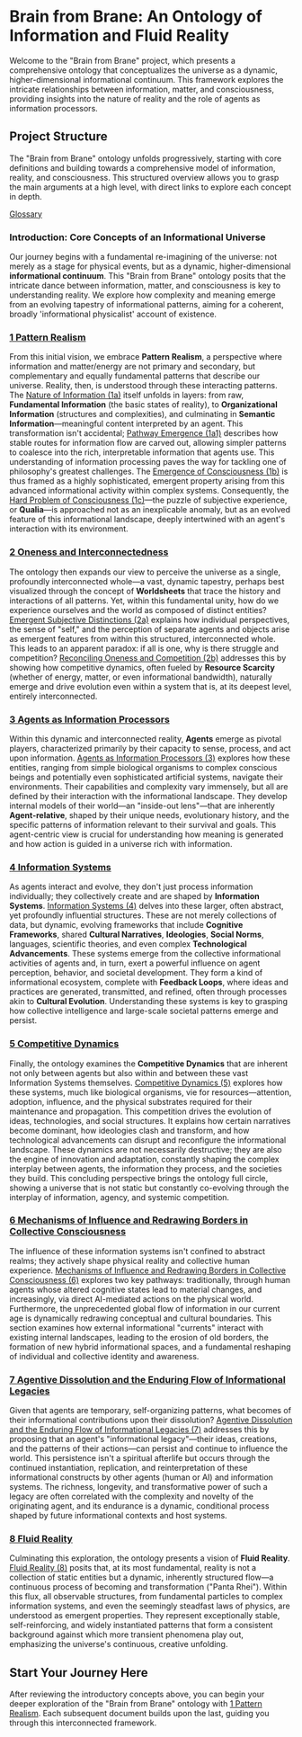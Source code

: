 # Brain from Brane: An Ontology of Information and Fluid Reality

Welcome to the "Brain from Brane" project, which presents a comprehensive ontology that conceptualizes the universe as a dynamic, higher-dimensional informational continuum. This framework explores the intricate relationships between information, matter, and consciousness, providing insights into the nature of reality and the role of agents as information processors.

## Project Structure

The "Brain from Brane" ontology unfolds progressively, starting with core definitions and building towards a comprehensive model of information, reality, and consciousness. This structured overview allows you to grasp the main arguments at a high level, with direct links to explore each concept in depth.

[Glossary](docs/glossary.md)

### Introduction: Core Concepts of an Informational Universe

Our journey begins with a fundamental re-imagining of the universe: not merely as a stage for physical events, but as a dynamic, higher-dimensional **informational continuum**. This "Brain from Brane" ontology posits that the intricate dance between information, matter, and consciousness is key to understanding reality. We explore how complexity and meaning emerge from an evolving tapestry of informational patterns, aiming for a coherent, broadly 'informational physicalist' account of existence.

### [1 Pattern Realism](docs/1-pattern-realism.md)

From this initial vision, we embrace **Pattern Realism**, a perspective where information and matter/energy are not primary and secondary, but complementary and equally fundamental patterns that describe our universe. Reality, then, is understood through these interacting patterns. The [Nature of Information (1a)](docs/1a-nature-of-information.md) itself unfolds in layers: from raw, **Fundamental Information** (the basic states of reality), to **Organizational Information** (structures and complexities), and culminating in **Semantic Information**—meaningful content interpreted by an agent. This transformation isn't accidental; [Pathway Emergence (1a1)](docs/1a1-pathway-emergence.md) describes how stable routes for information flow are carved out, allowing simpler patterns to coalesce into the rich, interpretable information that agents use. This understanding of information processing paves the way for tackling one of philosophy's greatest challenges. The [Emergence of Consciousness (1b)](docs/1b-emergence-of-consciousness.md) is thus framed as a highly sophisticated, emergent property arising from this advanced informational activity within complex systems. Consequently, the [Hard Problem of Consciousness (1c)](docs/1c-hard-problem-of-consciousness.md)—the puzzle of subjective experience, or **Qualia**—is approached not as an inexplicable anomaly, but as an evolved feature of this informational landscape, deeply intertwined with an agent's interaction with its environment.

### [2 Oneness and Interconnectedness](docs/2-oneness-interconnectedness.md)

The ontology then expands our view to perceive the universe as a single, profoundly interconnected whole—a vast, dynamic tapestry, perhaps best visualized through the concept of **Worldsheets** that trace the history and interactions of all patterns. Yet, within this fundamental unity, how do we experience ourselves and the world as composed of distinct entities? [Emergent Subjective Distinctions (2a)](docs/2a-emergent-subjective-distinctions.md) explains how individual perspectives, the sense of "self," and the perception of separate agents and objects arise as emergent features from within this structured, interconnected whole. This leads to an apparent paradox: if all is one, why is there struggle and competition? [Reconciling Oneness and Competition (2b)](docs/2b-reconciling-oneness-and-competition.md) addresses this by showing how competitive dynamics, often fueled by **Resource Scarcity** (whether of energy, matter, or even informational bandwidth), naturally emerge and drive evolution even within a system that is, at its deepest level, entirely interconnected.

### [3 Agents as Information Processors](docs/3-agents-as-information-processors.md)

Within this dynamic and interconnected reality, **Agents** emerge as pivotal players, characterized primarily by their capacity to sense, process, and act upon information. [Agents as Information Processors (3)](docs/3-agents-as-information-processors.md) explores how these entities, ranging from simple biological organisms to complex conscious beings and potentially even sophisticated artificial systems, navigate their environments. Their capabilities and complexity vary immensely, but all are defined by their interaction with the informational landscape. They develop internal models of their world—an "inside-out lens"—that are inherently **Agent-relative**, shaped by their unique needs, evolutionary history, and the specific patterns of information relevant to their survival and goals. This agent-centric view is crucial for understanding how meaning is generated and how action is guided in a universe rich with information.

### [4 Information Systems](docs/4-information-systems.md)

As agents interact and evolve, they don't just process information individually; they collectively create and are shaped by **Information Systems**. [Information Systems (4)](docs/4-information-systems.md) delves into these larger, often abstract, yet profoundly influential structures. These are not merely collections of data, but dynamic, evolving frameworks that include **Cognitive Frameworks**, shared **Cultural Narratives**, **Ideologies**, **Social Norms**, languages, scientific theories, and even complex **Technological Advancements**. These systems emerge from the collective informational activities of agents and, in turn, exert a powerful influence on agent perception, behavior, and societal development. They form a kind of informational ecosystem, complete with **Feedback Loops**, where ideas and practices are generated, transmitted, and refined, often through processes akin to **Cultural Evolution**. Understanding these systems is key to grasping how collective intelligence and large-scale societal patterns emerge and persist.

### [5 Competitive Dynamics](docs/5-competitive-dynamics.md)

Finally, the ontology examines the **Competitive Dynamics** that are inherent not only between agents but also within and between these vast Information Systems themselves. [Competitive Dynamics (5)](docs/5-competitive-dynamics.md) explores how these systems, much like biological organisms, vie for resources—attention, adoption, influence, and the physical substrates required for their maintenance and propagation. This competition drives the evolution of ideas, technologies, and social structures. It explains how certain narratives become dominant, how ideologies clash and transform, and how technological advancements can disrupt and reconfigure the informational landscape. These dynamics are not necessarily destructive; they are also the engine of innovation and adaptation, constantly shaping the complex interplay between agents, the information they process, and the societies they build. This concluding perspective brings the ontology full circle, showing a universe that is not static but constantly co-evolving through the interplay of information, agency, and systemic competition.

### [6 Mechanisms of Influence and Redrawing Borders in Collective Consciousness](docs/6-influence-collective-consciousness.md)

The influence of these information systems isn't confined to abstract realms; they actively shape physical reality and collective human experience. [Mechanisms of Influence and Redrawing Borders in Collective Consciousness (6)](docs/6-influence-collective-consciousness.md) explores two key pathways: traditionally, through human agents whose altered cognitive states lead to material changes, and increasingly, via direct AI-mediated actions on the physical world. Furthermore, the unprecedented global flow of information in our current age is dynamically redrawing conceptual and cultural boundaries. This section examines how external informational "currents" interact with existing internal landscapes, leading to the erosion of old borders, the formation of new hybrid informational spaces, and a fundamental reshaping of individual and collective identity and awareness.

### [7 Agentive Dissolution and the Enduring Flow of Informational Legacies](docs/7-agentive-dissolution-legacy.md)

Given that agents are temporary, self-organizing patterns, what becomes of their informational contributions upon their dissolution? [Agentive Dissolution and the Enduring Flow of Informational Legacies (7)](docs/7-agentive-dissolution-legacy.md) addresses this by proposing that an agent's "informational legacy"—their ideas, creations, and the patterns of their actions—can persist and continue to influence the world. This persistence isn't a spiritual afterlife but occurs through the continued instantiation, replication, and reinterpretation of these informational constructs by other agents (human or AI) and information systems. The richness, longevity, and transformative power of such a legacy are often correlated with the complexity and novelty of the originating agent, and its endurance is a dynamic, conditional process shaped by future informational contexts and host systems.

### [8 Fluid Reality](docs/8-fluid-reality.md)

Culminating this exploration, the ontology presents a vision of **Fluid Reality**. [Fluid Reality (8)](docs/8-fluid-reality.md) posits that, at its most fundamental, reality is not a collection of static entities but a dynamic, inherently structured flow—a continuous process of becoming and transformation ("Panta Rhei"). Within this flux, all observable structures, from fundamental particles to complex information systems, and even the seemingly steadfast laws of physics, are understood as emergent properties. They represent exceptionally stable, self-reinforcing, and widely instantiated patterns that form a consistent background against which more transient phenomena play out, emphasizing the universe's continuous, creative unfolding.

## Start Your Journey Here

After reviewing the introductory concepts above, you can begin your deeper exploration of the "Brain from Brane" ontology with [1 Pattern Realism](docs/1-pattern-realism.md). Each subsequent document builds upon the last, guiding you through this interconnected framework.